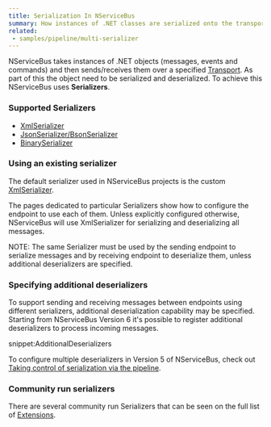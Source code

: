 ```yaml
---
title: Serialization In NServiceBus
summary: How instances of .NET classes are serialized onto the transport.
related:
 - samples/pipeline/multi-serializer
---
```


NServiceBus takes instances of .NET objects (messages, events and commands) and then sends/receives them over a specified [Transport](/nservicebus/transports/). As part of this the object need to be serialized and deserialized. To achieve this NServiceBus uses **Serializers**.


### Supported Serializers

- [XmlSerializer](xml.md)
- [JsonSerializer/BsonSerializer](json.md)
- [BinarySerializer](binary.md)


### Using an existing serializer

The default serializer used in NServiceBus projects is the custom [XmlSerializer](xml.md).

The pages dedicated to particular Serializers show how to configure the endpoint to use each of them. Unless explicitly configured otherwise, NServiceBus will use XmlSerializer for serializing and deserializing all messages.

NOTE: The same Serializer must be used by the sending endpoint to serialize messages and by receiving endpoint to deserialize them, unless additional deserializers are specified.


### Specifying additional deserializers

To support sending and receiving messages between endpoints using different serializers, additional deserialization capability may be specified. Starting from NServiceBus Version 6 it's possible to register additional deserializers to process incoming messages.

snippet:AdditionalDeserializers

To configure multiple deserializers in Version 5 of NServiceBus, check out [Taking control of serialization via the pipeline](/samples/pipeline/multi-serializer/).


### Community run serializers

There are several community run Serializers that can be seen on the full list of [Extensions](/platform/extensions.md#serializers).
